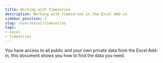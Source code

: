 ```yaml
---
title: Working with Timeseries
description: Working with timeseries in the Excel Add-in
sidebar_position: 3
slug: /user/excel/timeseries
tags:
- excel
- timeseries
---
```

You have access to all public and your own private data from the Excel Add-in, this document shows you how to find the data you need.

